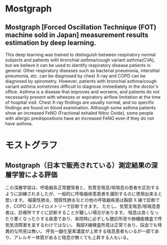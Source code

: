 # Mostgraph
## Mostgraph [Forced Oscillation Technique (FOT) machine sold in Japan] measurement results estimation by deep learning.
This deep learning was trained to distinguish between respiratory normal subjects and patients with bronchial asthma/cough variant asthma(CVA), but we believe it can be used to identify respiratory disease patients in general.
Other respiratory diseases such as bacterial pneumonia, interstital pneumonia, etc. can be diagnosed by chest X-ray and COPD can be diagnosed by spirometry.
However, patients with bronchial asthma/cough variant asthma sometimes difficult to diagnose immediately in the doctor's office.
Asthma is a disease that improves and worsens, and patients do not necessarily present with wheezes or expiratory airflow limitation at the time of hospital visit.
Chest X-ray findings are usually normal, and no specific findings are found on blood examination.
Although some asthma patients show an increased FeNO (Fractional exhaled Nitric Oxide), some people with allergic predispositions have an increased FeNO even if they do not have asthma.

# モストグラフ
## Mostgraph（日本で販売されている）測定結果の深層学習による評価
この深層学習は、呼吸器系正常健常者と、気管支喘息/咳喘息の患者を区別するように訓練されましたが、一般的に呼吸器疾患患者を識別するのに使用出来ると思います。
細菌性肺炎、間質性肺炎などの他の呼吸器疾患は胸部 X 線で診断でき、COPD はスパイロメトリーで診断できます。
ただし、気管支喘息/咳喘息患者は、診療所ですぐに診断することが難しい場合があります。
喘息は良くなったり悪くなったりする疾患であり、来院時に必ずしも聴診所見や肺機能検査で呼気気流障害を呈するわけではない。
胸部X線検査所見は正常であり、採血でも特異的な所見は無い。
呼気一酸化窒素濃度が上昇する喘息患者もいるが一部であり、アレルギー体質があると喘息が無くても上昇する人もいる。
